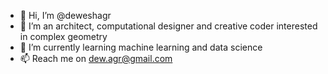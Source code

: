 - 👋 Hi, I’m @deweshagr
- 👀 I’m an architect, computational designer and creative coder interested in complex geometry
- 🌱 I’m currently learning machine learning and data science
- 📫 Reach me on dew.agr@gmail.com

<!---
deweshagr/deweshagr is a ✨ special ✨ repository because its `README.md` (this file) appears on your GitHub profile.
You can click the Preview link to take a look at your changes.
--->
